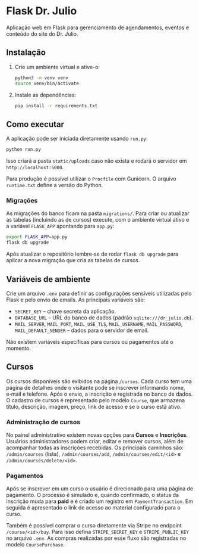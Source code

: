 # Flask Dr. Julio

Aplicação web em Flask para gerenciamento de agendamentos, eventos e conteúdo do site do Dr. Julio.

## Instalação

1. Crie um ambiente virtual e ative-o:
   ```bash
   python3 -m venv venv
   source venv/bin/activate
   ```
2. Instale as dependências:
   ```bash
   pip install -r requirements.txt
   ```

## Como executar

A aplicação pode ser iniciada diretamente usando `run.py`:

```bash
python run.py
```

Isso criará a pasta `static/uploads` caso não exista e rodará o servidor em `http://localhost:5000`.

Para produção é possível utilizar o `Procfile` com Gunicorn. O arquivo `runtime.txt` define a versão do Python.

### Migrações

As migrações do banco ficam na pasta `migrations/`. Para criar ou atualizar as
tabelas (incluindo as de cursos) execute, com o ambiente virtual ativo e a
variável `FLASK_APP` apontando para `app.py`:

```bash
export FLASK_APP=app.py
flask db upgrade
```

Após atualizar o repositório lembre‑se de rodar `flask db upgrade` para aplicar a nova migração que cria as tabelas de cursos.

## Variáveis de ambiente

Crie um arquivo `.env` para definir as configurações sensíveis utilizadas pelo
Flask e pelo envio de emails. As principais variáveis são:

- `SECRET_KEY` – chave secreta da aplicação.
- `DATABASE_URL` – URL do banco de dados (padrão `sqlite:///dr_julio.db`).
- `MAIL_SERVER`, `MAIL_PORT`, `MAIL_USE_TLS`, `MAIL_USERNAME`, `MAIL_PASSWORD`,
  `MAIL_DEFAULT_SENDER` – dados para o servidor de email.

Não existem variáveis específicas para cursos ou pagamentos até o momento.

## Cursos

Os cursos disponíveis são exibidos na página `/cursos`. Cada curso tem uma
página de detalhes onde o visitante pode se inscrever informando nome, e‑mail e
telefone. Após o envio, a inscrição é registrada no banco de dados.
O cadastro de cursos é representado pelo modelo `Course`, que armazena título,
descrição, imagem, preço, link de acesso e se o curso está ativo.

### Administração de cursos

No painel administrativo existem novas opções para **Cursos** e **Inscrições**.
Usuários administradores podem criar, editar e remover cursos, além de
acompanhar todas as inscrições recebidas. Os principais caminhos são:
`/admin/courses` (lista), `/admin/courses/add`, `/admin/courses/edit/<id>` e
`/admin/courses/delete/<id>`.

### Pagamentos

Após se inscrever em um curso o usuário é direcionado para uma página de pagamento.
O processo é simulado e, quando confirmado, o status da inscrição muda para **paid**
e é criado um registro em `PaymentTransaction`. Em seguida é apresentado o link de
acesso ao material configurado para o curso.

Também é possível comprar o curso diretamente via Stripe no endpoint `/course/<id>/buy`.
Para isso defina `STRIPE_SECRET_KEY` e `STRIPE_PUBLIC_KEY` no arquivo `.env`.
As compras realizadas por esse fluxo são registradas no modelo `CoursePurchase`.

